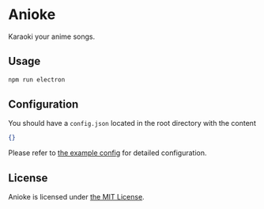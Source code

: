 # Anioke

Karaoki your anime songs.

## Usage

```sh
npm run electron
```

## Configuration

You should have a `config.json` located in the root directory with the content

```json
{}
```

Please refer to [the example config](/config/example.jsonc) for detailed configuration.

## License

Anioke is licensed under [the MIT License](/LICENSE).

